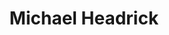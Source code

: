 ---
user: michael
title: Michael Headrick
position: Mobile Product Owner
company: VML
featured: true
talk: keynote
---